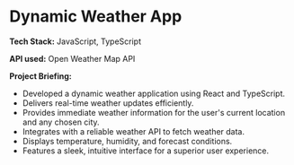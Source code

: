 # Dynamic Weather App

**Tech Stack:** JavaScript, TypeScript

**API used:** Open Weather Map API

**Project Briefing:**

- Developed a dynamic weather application using React and TypeScript.
- Delivers real-time weather updates efficiently.
- Provides immediate weather information for the user's current location and any chosen city.
- Integrates with a reliable weather API to fetch weather data.
- Displays temperature, humidity, and forecast conditions.
- Features a sleek, intuitive interface for a superior user experience.

 

 
 

 

 
